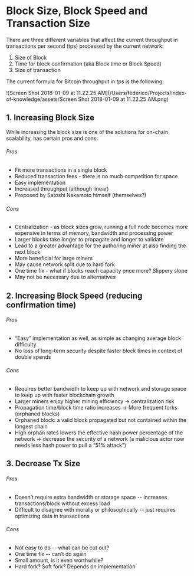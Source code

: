 # Block Size, Block Speed and Transaction Size

There are three different variables that affect the current throughput in transactions per second \(tps\) processed by the current network:

1. Size of Block
2. Time for block confirmation \(aka Block time or Block Speed\)
3. Size of transaction

The current formula for Bitcoin throughput in _tps_ is the following:

![Screen Shot 2018-01-09 at 11.22.25 AM](/Users/federico/Projects/index-of-knowledge/assets/Screen Shot 2018-01-09 at 11.22.25 AM.png)

## 1. Increasing Block Size

While increasing the block size is one of the solutions for on-chain scalability, has certain pros and cons:

###### Pros

* Fit more transactions in a single block
* Reduced transaction fees - there is no much competition for space
* Easy implementation
* Increased throughput \(although linear\)
* Proposed by Satoshi Nakamoto himself \(themselves?\)

###### Cons

* Centralization - as block sizes grow, running a full node becomes more expensive in terms of memory, bandwidth and processing power
* Larger blocks take longer to propagate and longer to validate 
* Lead to a greater advantage for the authoring miner at also finding the next block
* More beneficial for large miners
* May cause network split due to hard fork
* One time fix - what if blocks reach capacity once more? Slippery slope
* May not be necessary due to alternatives

## 2. Increasing Block Speed \(reducing confirmation time\)

###### Pros

* “Easy” implementation as well, as simple as changing average block difficulty
* No loss of long-term security despite faster block times in context of double spends

###### Cons

* Requires better bandwidth to keep up with network and storage space to keep up with faster blockchain growth
* Larger miners enjoy higher mining efficiency → centralization risk
* Propagation time/block time ratio increases → More frequent forks \(orphaned blocks\)
* Orphaned block: a valid block propagated but not contained within the longest chain
* High orphan rates lowers the effective hash power percentage of the network → decrease the security of a network \(a malicious actor now needs less hash power to pull a “51% attack”\)

## 3. Decrease Tx Size

###### Pros

* Doesn’t require extra bandwidth or storage space -- increases transactions/block without excess load
* Difficult to disagree with morally or philosophically -- just requires optimizing data in transactions

###### Cons

* Not easy to do -- what can be cut out?
* One time fix -- can’t do again
* Small amount, is it even worthwhile?
* Hard fork? Soft fork? Depends on implementation



